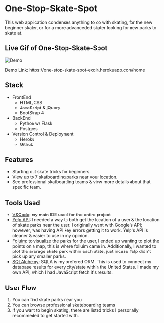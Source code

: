 # One-Stop-Skate-Spot

This web application condenses anything to do with skating, for the new beginner skater, or for a more advanceded skater looking for new parks to skate at.

## Live Gif of One-Stop-Skate-Spot

![Demo](static/images/websitedemo.gif)

Demo Link: https://one-stop-skate-spot-exgin.herokuapp.com/home

## Stack

- FrontEnd
  - HTML/CSS
  - JavaScript & jQuery
  - BootStrap 4
- BackEnd
  - Python w/ Flask
  - Postgres
- Version Control & Deployment
  - Heroku
  - Github

## Features

- Starting out skate tricks for beginners.
- View up to 7 skatboarding parks near your location.
- See professional skatboarding teams & view more details about that specific team.

## Tools Used

- [VSCode](https://code.visualstudio.com/): my main IDE used for the entire project
- [Yelp API](https://www.yelp.com/developers/documentation/v3/business_search): I needed a way to both get the location of a user & the location of skate parks near the user. I originally went with Google's API; however, was having API key errors getting it to work. Yelp's API is cleaner & easier to use in my opinion.
- [Foluim](https://python-visualization.github.io/folium/): to visualize the parks for the user, I ended up wanting to plot the points on a map, this is where folluim came in. Additionally, I wanted to plot the average skate park within each state, just incase Yelp didn't pick up any smaller parks.
- [SQLAlchemy](https://www.sqlalchemy.org/): SQLA is my prefered ORM. This is used to connect my database results for every city/state within the United States. I made my own API, which I had JavaScript fetch it's results.

## User Flow

1. You can find skate parks near you
2. You can browse professional skateboarding teams
3. If you want to begin skating, there are listed tricks I personally recommeded to get started with.
